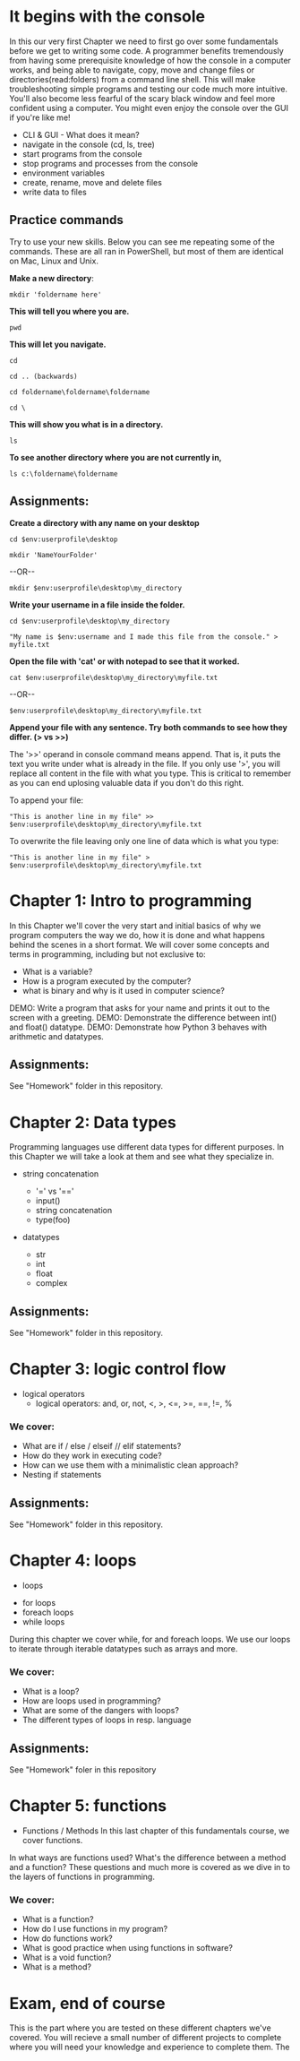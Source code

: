 
# It begins with the console

In this our very first Chapter we need to first go over some fundamentals before
we get to writing some code. A programmer benefits tremendously from having some
prerequisite knowledge of how the console in a computer works, and being able to
navigate, copy, move and change files or directories(read:folders) from a
command line shell. This will make troubleshooting simple programs and testing
our code much more intuitive. You'll also become less fearful of the scary black
window and feel more confident using a computer. You might even enjoy the console
over the GUI if you're like me! 

* CLI & GUI - What does it mean?
* navigate in the console (cd, ls, tree)
* start programs from the console
* stop programs and processes from the console
* environment variables
* create, rename, move and delete files
* write data to files

## Practice commands
Try to use your new skills. Below you can see me repeating some of the commands.
These are all ran in PowerShell, but most of them are identical on Mac, Linux and Unix.

**Make a new directory**:
	
	mkdir 'foldername here'

**This will tell you where you are.**

	pwd

**This will let you navigate.** 

	cd
 
	cd .. (backwards)
 
	cd foldername\foldername\foldername

	cd \ 

**This will show you what is in a directory.** 

	ls

**To see another directory where you are not currently in,**

	ls c:\foldername\foldername
	
## Assignments:

**Create a directory with any name on your desktop**
	
	cd $env:userprofile\desktop
 
	mkdir 'NameYourFolder'

--OR--

	mkdir $env:userprofile\desktop\my_directory

**Write your username in a file inside the folder.**
	
	cd $env:userprofile\desktop\my_directory

	"My name is $env:username and I made this file from the console." > myfile.txt

**Open the file with 'cat' or with notepad to see that it worked.**

	cat $env:userprofile\desktop\my_directory\myfile.txt

--OR--

	$env:userprofile\desktop\my_directory\myfile.txt

**Append your file with any sentence. Try both commands to see how they differ. (> vs >>)**

The '>>' operand in console command means append. That is, it puts the text you write
under what is already in the file. If you only use '>', you will replace all content
in the file with what you type. This is critical to remember as you can end uplosing 
valuable data if you don't do this right. 

To append your file:

	"This is another line in my file" >> $env:userprofile\desktop\my_directory\myfile.txt

To overwrite the file leaving only one line of data which is what you type:

	"This is another line in my file" > $env:userprofile\desktop\my_directory\myfile.txt


# Chapter 1: Intro to programming
	
In this Chapter we'll cover the very start and initial basics of why we program
computers the way we do, how it is done and what happens behind the scenes in a
short format. We will cover some concepts and terms in programming, including but
not exclusive to: 
   
* What is a variable? 
* How is a program executed by the computer?
* what is binary and why is it used in computer science?

DEMO: Write a program that asks for your name and prints it out to the screen with a greeting.
DEMO: Demonstrate the difference between int() and float() datatype. 
DEMO: Demonstrate how Python 3 behaves with arithmetic and datatypes.


## Assignments:
See "Homework" folder in this repository.


# Chapter 2: Data types

Programming languages use different data types for different purposes.
In this Chapter we will take a look at them and see what they specialize in.

* string concatenation
	- '=' vs '=='
	- input()
	- string concatenation
	- type(foo)

* datatypes
	- str
	- int
	- float
	- complex


## Assignments:
See "Homework" folder in this repository.


# Chapter 3: logic control flow

* logical operators
	- logical operators:
	and, or, not, <, >, <=, >=, ==, !=, %

### We cover:

* What are if / else / elseif // elif statements?
* How do they work in executing code? 
* How can we use them with a minimalistic clean approach?
* Nesting if statements


## Assignments:
See "Homework" folder in this repository.


# Chapter 4: loops

* loops
- for loops
- foreach loops
- while loops


During this chapter we cover while, for and foreach loops.
We use our loops to iterate through iterable datatypes such as arrays and more.


### We cover:

* What is a loop?
* How are loops used in programming? 
* What are some of the dangers with loops?
* The different types of loops in resp. language


## Assignments:

See "Homework" foler in this repository


# Chapter 5: functions

* Functions / Methods
In this last chapter of this fundamentals course, we cover functions. 

In what ways are functions used? What's the difference between a method and a function?
These questions and much more is covered as we dive in to the layers of functions in programming.

### We cover:

* What is a function? 
* How do I use functions in my program? 
* How do functions work? 
* What is good practice when using functions in software?
* What is a void function?
* What is a method?


# Exam, end of course

This is the part where you are tested on these different chapters we've covered.
You will recieve a small number of different projects to complete where you will
need your knowledge and experience to complete them. The 


